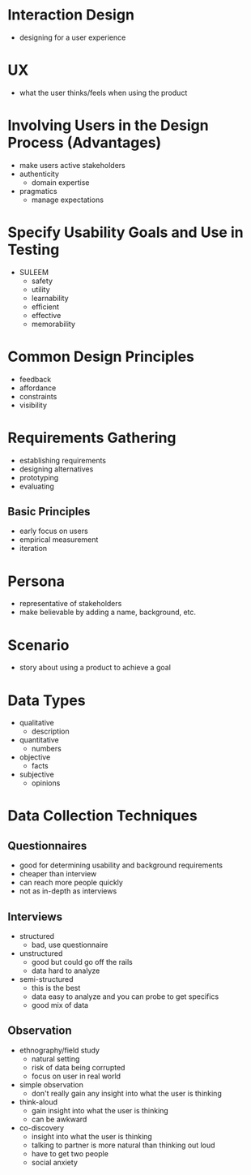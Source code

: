 # Interaction Design

- designing for a user experience

# UX

- what the user thinks/feels when using the product

# Involving Users in the Design Process (Advantages)

- make users active stakeholders
- authenticity
  - domain expertise
- pragmatics
  - manage expectations

# Specify Usability Goals and Use in Testing

- SULEEM
  - safety
  - utility
  - learnability
  - efficient
  - effective
  - memorability

# Common Design Principles

- feedback
- affordance
- constraints
- visibility

# Requirements Gathering

- establishing requirements
- designing alternatives
- prototyping
- evaluating

## Basic Principles

- early focus on users
- empirical measurement
- iteration

# Persona

- representative of stakeholders
- make believable by adding a name, background, etc.

# Scenario

- story about using a product to achieve a goal

# Data Types

- qualitative
  - description
- quantitative
  - numbers
- objective
  - facts
- subjective
  - opinions

# Data Collection Techniques

## Questionnaires

- good for determining usability and background requirements
- cheaper than interview
- can reach more people quickly
- not as in-depth as interviews

## Interviews

- structured
  - bad, use questionnaire
- unstructured
  - good but could go off the rails
  - data hard to analyze
- semi-structured
  - this is the best
  - data easy to analyze and you can probe to get specifics
  - good mix of data

## Observation

- ethnography/field study
  - natural setting
  - risk of data being corrupted
  - focus on user in real world
- simple observation
  - don't really gain any insight into what the user is thinking
- think-aloud
  - gain insight into what the user is thinking
  - can be awkward
- co-discovery
  - insight into what the user is thinking
  - talking to partner is more natural than thinking out loud
  - have to get two people
  - social anxiety

#
